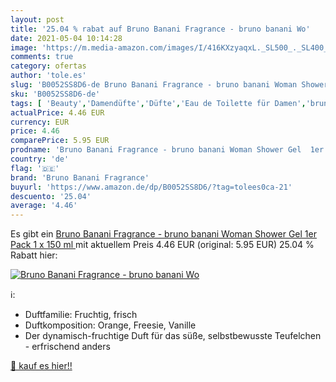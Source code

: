 ```yaml
---
layout: post
title: '25.04 % rabat auf Bruno Banani Fragrance - bruno banani Wo'
date: 2021-05-04 10:14:28
image: 'https://m.media-amazon.com/images/I/416KXzyaqxL._SL500_._SL400_.jpg'
comments: true
category: ofertas
author: 'tole.es'
slug: 'B0052SS8D6-de Bruno Banani Fragrance - bruno banani Woman Shower Gel 1er...'
sku: 'B0052SS8D6-de'
tags: [ 'Beauty','Damendüfte','Düfte','Eau de Toilette für Damen','bruno banani fragrance', ]
actualPrice: 4.46 EUR
currency: EUR
price: 4.46
comparePrice: 5.95 EUR
prodname: 'Bruno Banani Fragrance - bruno banani Woman Shower Gel  1er Pack  1 x 150 ml '
country: 'de'
flag: '🇩🇪'
brand: 'Bruno Banani Fragrance'
buyurl: 'https://www.amazon.de/dp/B0052SS8D6/?tag=tolees0ca-21'
descuento: '25.04'
average: '4.46'
---
```


Es gibt ein [Bruno Banani Fragrance - bruno banani Woman Shower Gel  1er Pack  1 x 150 ml ](https://www.amazon.de/dp/B0052SS8D6/?tag=tolees0ca-21) mit aktuellem Preis 4.46 EUR (original: 5.95 EUR) 25.04 % Rabatt hier:

[![Bruno Banani Fragrance - bruno banani Wo](https://m.media-amazon.com/images/I/416KXzyaqxL._SL500_._SL400_.jpg)](https://www.amazon.de/dp/B0052SS8D6/?tag=tolees0ca-21)

ℹ️:

- Duftfamilie: Fruchtig, frisch
- Duftkomposition: Orange, Freesie, Vanille
- Der dynamisch-fruchtige Duft für das süße, selbstbewusste Teufelchen - erfrischend anders

[🛒 kauf es hier!!](https://www.amazon.de/dp/B0052SS8D6/?tag=tolees0ca-21)
